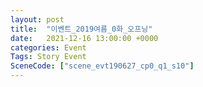 ```yaml
---
layout: post
title:  "이벤트_2019여름_0화_오프닝"
date:   2021-12-16 13:00:00 +0000
categories: Event
Tags: Story Event
SceneCode: ["scene_evt190627_cp0_q1_s10"]
---
```

